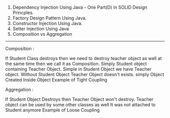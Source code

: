 1. Dependency Injection Using Java - One Part(D) in SOLID Design Princples.
2. Factory Design Pattern Using Java.
3. Constructor Injection Using Java.
4. Setter Injection Using Java
5. Composition vs Aggregation
-----------------------------------------------------------------------------------------------------------------------
Composition : 

If Student Class destroys then we need to destroy teacher object as well at the same time then we call it as Composition.
Simply Student object containing Teacher Object.
Simple in Student Object we have Teacher object.
Without Student Object Teacher Object doesn't exists.
simply Object Created Inside Object
Example of Tight Coupling

Aggregation : 

If Student Object Destroys then Teacher Object won't destroy.
Teacher object can be used by some other classes as well
It was not attached to Student anymore
Example of Loose Coupling



